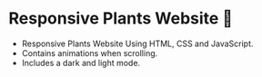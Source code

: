 # Responsive Plants Website 🎍 

- Responsive Plants Website Using HTML, CSS and JavaScript.
- Contains animations when scrolling.
- Includes a dark and light mode.


